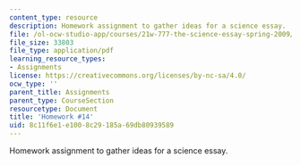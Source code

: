 ```yaml
---
content_type: resource
description: Homework assignment to gather ideas for a science essay.
file: /ol-ocw-studio-app/courses/21w-777-the-science-essay-spring-2009/8c11f6e1e1008c29185a69db80939589_MIT21W_777s09_assn12_hw14.pdf
file_size: 33803
file_type: application/pdf
learning_resource_types:
- Assignments
license: https://creativecommons.org/licenses/by-nc-sa/4.0/
ocw_type: ''
parent_title: Assignments
parent_type: CourseSection
resourcetype: Document
title: 'Homework #14'
uid: 8c11f6e1-e100-8c29-185a-69db80939589
---
```

Homework assignment to gather ideas for a science essay.